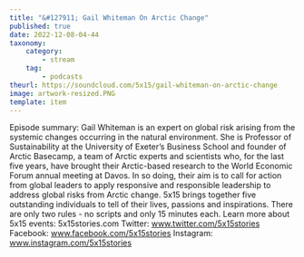```yaml
---
title: "&#127911; Gail Whiteman On Arctic Change"
published: true
date: 2022-12-08-04-44
taxonomy:
    category:
        - stream
    tag:
        - podcasts
theurl: https://soundcloud.com/5x15/gail-whiteman-on-arctic-change
image: artwork-resized.PNG
template: item
---
```


Episode summary: Gail Whiteman is an expert on global risk arising from the systemic changes occurring in the natural environment. She is Professor of Sustainability at the University of Exeter&rsquo;s Business School and founder of Arctic Basecamp, a team of Arctic experts and scientists who, for the last five years, have brought their Arctic-based research to the World Economic Forum annual meeting at Davos. In so doing, their aim is to call for action from global leaders to apply responsive and responsible leadership to address global risks from Arctic change. 5x15 brings together five outstanding individuals to tell of their lives, passions and inspirations. There are only two rules - no scripts and only 15 minutes each. Learn more about 5x15 events: 5x15stories.com Twitter: www.twitter.com/5x15stories Facebook: www.facebook.com/5x15stories Instagram: www.instagram.com/5x15stories
